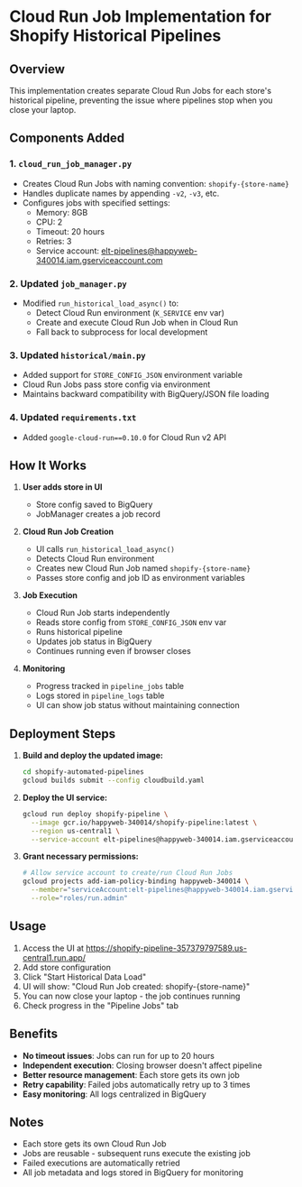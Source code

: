 # Cloud Run Job Implementation for Shopify Historical Pipelines

## Overview
This implementation creates separate Cloud Run Jobs for each store's historical pipeline, preventing the issue where pipelines stop when you close your laptop.

## Components Added

### 1. `cloud_run_job_manager.py`
- Creates Cloud Run Jobs with naming convention: `shopify-{store-name}`
- Handles duplicate names by appending `-v2`, `-v3`, etc.
- Configures jobs with specified settings:
  - Memory: 8GB
  - CPU: 2
  - Timeout: 20 hours
  - Retries: 3
  - Service account: elt-pipelines@happyweb-340014.iam.gserviceaccount.com

### 2. Updated `job_manager.py`
- Modified `run_historical_load_async()` to:
  - Detect Cloud Run environment (`K_SERVICE` env var)
  - Create and execute Cloud Run Job when in Cloud Run
  - Fall back to subprocess for local development

### 3. Updated `historical/main.py`
- Added support for `STORE_CONFIG_JSON` environment variable
- Cloud Run Jobs pass store config via environment
- Maintains backward compatibility with BigQuery/JSON file loading

### 4. Updated `requirements.txt`
- Added `google-cloud-run==0.10.0` for Cloud Run v2 API

## How It Works

1. **User adds store in UI**
   - Store config saved to BigQuery
   - JobManager creates a job record

2. **Cloud Run Job Creation**
   - UI calls `run_historical_load_async()`
   - Detects Cloud Run environment
   - Creates new Cloud Run Job named `shopify-{store-name}`
   - Passes store config and job ID as environment variables

3. **Job Execution**
   - Cloud Run Job starts independently
   - Reads store config from `STORE_CONFIG_JSON` env var
   - Runs historical pipeline
   - Updates job status in BigQuery
   - Continues running even if browser closes

4. **Monitoring**
   - Progress tracked in `pipeline_jobs` table
   - Logs stored in `pipeline_logs` table
   - UI can show job status without maintaining connection

## Deployment Steps

1. **Build and deploy the updated image:**
   ```bash
   cd shopify-automated-pipelines
   gcloud builds submit --config cloudbuild.yaml
   ```

2. **Deploy the UI service:**
   ```bash
   gcloud run deploy shopify-pipeline \
     --image gcr.io/happyweb-340014/shopify-pipeline:latest \
     --region us-central1 \
     --service-account elt-pipelines@happyweb-340014.iam.gserviceaccount.com
   ```

3. **Grant necessary permissions:**
   ```bash
   # Allow service account to create/run Cloud Run Jobs
   gcloud projects add-iam-policy-binding happyweb-340014 \
     --member="serviceAccount:elt-pipelines@happyweb-340014.iam.gserviceaccount.com" \
     --role="roles/run.admin"
   ```

## Usage

1. Access the UI at https://shopify-pipeline-357379797589.us-central1.run.app/
2. Add store configuration
3. Click "Start Historical Data Load"
4. UI will show: "Cloud Run Job created: shopify-{store-name}"
5. You can now close your laptop - the job continues running
6. Check progress in the "Pipeline Jobs" tab

## Benefits

- **No timeout issues**: Jobs can run for up to 20 hours
- **Independent execution**: Closing browser doesn't affect pipeline
- **Better resource management**: Each store gets its own job
- **Retry capability**: Failed jobs automatically retry up to 3 times
- **Easy monitoring**: All logs centralized in BigQuery

## Notes

- Each store gets its own Cloud Run Job
- Jobs are reusable - subsequent runs execute the existing job
- Failed executions are automatically retried
- All job metadata and logs stored in BigQuery for monitoring